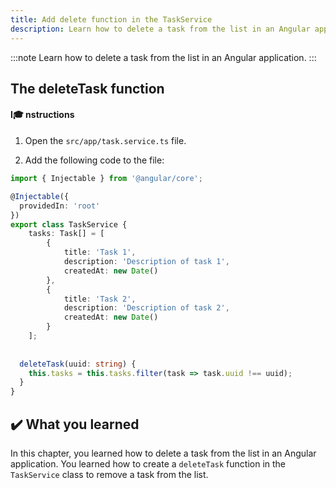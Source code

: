 ```yaml
---
title: Add delete function in the TaskService
description: Learn how to delete a task from the list in an Angular application.
---
```


:::note
Learn how to delete a task from the list in an Angular application.
:::

## The deleteTask function

#### I🎓 nstructions

1. Open the `src/app/task.service.ts` file.

2. Add the following code to the file:

```typescript ins={"Add the deleteTask function": 20-23}
import { Injectable } from '@angular/core';

@Injectable({
  providedIn: 'root'
})
export class TaskService {
    tasks: Task[] = [
        {
            title: 'Task 1',
            description: 'Description of task 1',
            createdAt: new Date()
        },
        {
            title: 'Task 2',
            description: 'Description of task 2',
            createdAt: new Date()
        }
    ];
  
  
  deleteTask(uuid: string) {
    this.tasks = this.tasks.filter(task => task.uuid !== uuid);
  }
}
```

## ✔️ What you learned

In this chapter, you learned how to delete a task from the list in an Angular application. You learned how to create a `deleteTask` function in the `TaskService` class to remove a task from the list.

